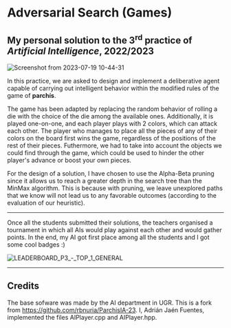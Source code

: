 # Adversarial Search (Games)
## My personal solution to the 3<sup>rd</sup> practice of *Artificial Intelligence*, 2022/2023

![Screenshot from 2023-07-19 10-44-31](https://github.com/Mayhem929/AdversarialSearch/assets/76180710/76cb3270-fa78-485f-b0db-6965ba59984c)


In this practice, we are asked to design and implement a deliberative agent capable of carrying out intelligent behavior within the modified rules of the game of **parchís**.

The game has been adapted by replacing the random behavior of rolling a die with the choice of the die among the available ones. Additionally, it is played one-on-one, and each player plays with 2 colors, which can attack each other. The player who manages to place all the pieces of any of their colors on the board first wins the game, regardless of the positions of the rest of their pieces. Futhermore, we had to take into account the objects we could find through the game, which could be used to hinder the other player's advance or boost your own pieces.

For the design of a solution, I have chosen to use the Alpha-Beta pruning since it allows us to reach a greater depth in the search tree than the MinMax algorithm. This is because with pruning, we leave unexplored paths that we know will not lead us to any favorable outcomes (according to the evaluation of our heuristic).

---

Once all the students submitted their solutions, the teachers organised a tournament in which all AIs would play against each other and would gather points. In the end, my AI got first place among all the students and I got some cool badges :)

![LEADERBOARD_P3_-_TOP_1_GENERAL](https://github.com/Mayhem929/AdversarialSearch/assets/76180710/4a684645-8101-4810-8b14-cdc8fcfd3853)

---

## Credits
The base sofware was made by the AI department in UGR. This is a fork from https://github.com/rbnuria/ParchisIA-23.
I, Adrián Jaén Fuentes, implemented the files AIPlayer.cpp and AIPlayer.hpp.
